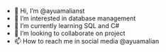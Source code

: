 - 👋 Hi, I’m @ayuamalianst
- 👀 I’m interested in database management
- 🌱 I’m currently learning SQL and C#
- 💞️ I’m looking to collaborate on project
- 📫 How to reach me in social media @ayuamalian 

<!---
ayuamalianst/ayuamalianst is a ✨ special ✨ repository because its `README.md` (this file) appears on your GitHub profile.
You can click the Preview link to take a look at your changes.
--->
